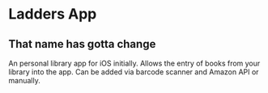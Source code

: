 # Ladders App
## That name has gotta change

An personal library app for iOS initially. Allows the entry of books from your library into the app. Can be added via barcode scanner and Amazon API or manually.
